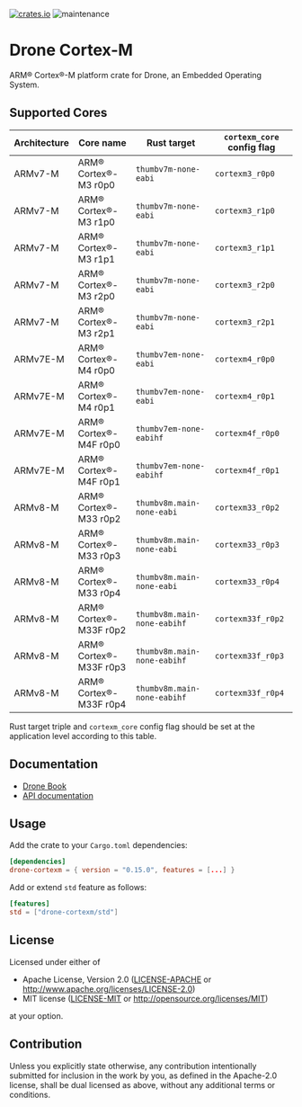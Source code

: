 [![crates.io](https://img.shields.io/crates/v/drone-cortexm.svg)](https://crates.io/crates/drone-cortexm)
![maintenance](https://img.shields.io/badge/maintenance-actively--developed-brightgreen.svg)

# Drone Cortex-M

<!-- cargo-rdme start -->

ARM® Cortex®-M platform crate for Drone, an Embedded Operating System.

## Supported Cores

| Architecture | Core name              | Rust target                 | `cortexm_core` config flag |
|--------------|------------------------|-----------------------------|----------------------------|
| ARMv7-M      | ARM® Cortex®-M3 r0p0   | `thumbv7m-none-eabi`        | `cortexm3_r0p0`            |
| ARMv7-M      | ARM® Cortex®-M3 r1p0   | `thumbv7m-none-eabi`        | `cortexm3_r1p0`            |
| ARMv7-M      | ARM® Cortex®-M3 r1p1   | `thumbv7m-none-eabi`        | `cortexm3_r1p1`            |
| ARMv7-M      | ARM® Cortex®-M3 r2p0   | `thumbv7m-none-eabi`        | `cortexm3_r2p0`            |
| ARMv7-M      | ARM® Cortex®-M3 r2p1   | `thumbv7m-none-eabi`        | `cortexm3_r2p1`            |
| ARMv7E-M     | ARM® Cortex®-M4 r0p0   | `thumbv7em-none-eabi`       | `cortexm4_r0p0`            |
| ARMv7E-M     | ARM® Cortex®-M4 r0p1   | `thumbv7em-none-eabi`       | `cortexm4_r0p1`            |
| ARMv7E-M     | ARM® Cortex®-M4F r0p0  | `thumbv7em-none-eabihf`     | `cortexm4f_r0p0`           |
| ARMv7E-M     | ARM® Cortex®-M4F r0p1  | `thumbv7em-none-eabihf`     | `cortexm4f_r0p1`           |
| ARMv8-M      | ARM® Cortex®-M33 r0p2  | `thumbv8m.main-none-eabi`   | `cortexm33_r0p2`           |
| ARMv8-M      | ARM® Cortex®-M33 r0p3  | `thumbv8m.main-none-eabi`   | `cortexm33_r0p3`           |
| ARMv8-M      | ARM® Cortex®-M33 r0p4  | `thumbv8m.main-none-eabi`   | `cortexm33_r0p4`           |
| ARMv8-M      | ARM® Cortex®-M33F r0p2 | `thumbv8m.main-none-eabihf` | `cortexm33f_r0p2`          |
| ARMv8-M      | ARM® Cortex®-M33F r0p3 | `thumbv8m.main-none-eabihf` | `cortexm33f_r0p3`          |
| ARMv8-M      | ARM® Cortex®-M33F r0p4 | `thumbv8m.main-none-eabihf` | `cortexm33f_r0p4`          |

Rust target triple and `cortexm_core` config flag should be set at the
application level according to this table.

## Documentation

- [Drone Book](https://book.drone-os.com/)
- [API documentation](https://api.drone-os.com/drone-cortexm/0.15/)

## Usage

Add the crate to your `Cargo.toml` dependencies:

```toml
[dependencies]
drone-cortexm = { version = "0.15.0", features = [...] }
```

Add or extend `std` feature as follows:

```toml
[features]
std = ["drone-cortexm/std"]
```

<!-- cargo-rdme end -->

## License

Licensed under either of

 * Apache License, Version 2.0
   ([LICENSE-APACHE](LICENSE-APACHE) or http://www.apache.org/licenses/LICENSE-2.0)
 * MIT license
   ([LICENSE-MIT](LICENSE-MIT) or http://opensource.org/licenses/MIT)

at your option.

## Contribution

Unless you explicitly state otherwise, any contribution intentionally submitted
for inclusion in the work by you, as defined in the Apache-2.0 license, shall be
dual licensed as above, without any additional terms or conditions.

